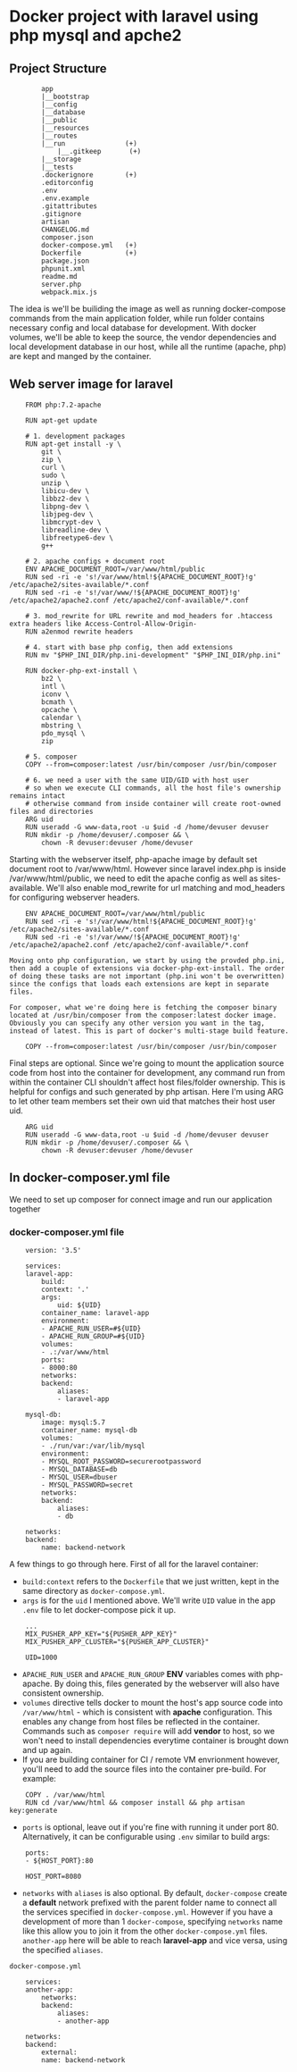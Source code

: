 # Docker project with laravel using php mysql and apche2
##  Project Structure

```
        app
        |__bootstrap
        |__config
        |__database
        |__public
        |__resources
        |__routes
        |__run               (+)
            |__.gitkeep       (+)
        |__storage
        |__tests
        .dockerignore        (+)
        .editorconfig
        .env
        .env.example
        .gitattributes
        .gitignore
        artisan
        CHANGELOG.md
        composer.json
        docker-compose.yml   (+)
        Dockerfile           (+)
        package.json
        phpunit.xml
        readme.md
        server.php
        webpack.mix.js
```

The idea is we'll be builiding the image as well as running docker-compose commands from the main application folder, while run folder contains necessary config and local database for development. With docker volumes, we'll be able to keep the source, the vendor dependencies and local development database in our host, while all the runtime (apache, php) are kept and manged by the container.

## Web server image for laravel 
```
    FROM php:7.2-apache

    RUN apt-get update

    # 1. development packages
    RUN apt-get install -y \
        git \
        zip \
        curl \
        sudo \
        unzip \
        libicu-dev \
        libbz2-dev \
        libpng-dev \
        libjpeg-dev \
        libmcrypt-dev \
        libreadline-dev \
        libfreetype6-dev \
        g++

    # 2. apache configs + document root
    ENV APACHE_DOCUMENT_ROOT=/var/www/html/public
    RUN sed -ri -e 's!/var/www/html!${APACHE_DOCUMENT_ROOT}!g' /etc/apache2/sites-available/*.conf
    RUN sed -ri -e 's!/var/www/!${APACHE_DOCUMENT_ROOT}!g' /etc/apache2/apache2.conf /etc/apache2/conf-available/*.conf

    # 3. mod_rewrite for URL rewrite and mod_headers for .htaccess extra headers like Access-Control-Allow-Origin-
    RUN a2enmod rewrite headers

    # 4. start with base php config, then add extensions
    RUN mv "$PHP_INI_DIR/php.ini-development" "$PHP_INI_DIR/php.ini"

    RUN docker-php-ext-install \
        bz2 \
        intl \
        iconv \
        bcmath \
        opcache \
        calendar \
        mbstring \
        pdo_mysql \
        zip

    # 5. composer
    COPY --from=composer:latest /usr/bin/composer /usr/bin/composer

    # 6. we need a user with the same UID/GID with host user
    # so when we execute CLI commands, all the host file's ownership remains intact
    # otherwise command from inside container will create root-owned files and directories
    ARG uid
    RUN useradd -G www-data,root -u $uid -d /home/devuser devuser
    RUN mkdir -p /home/devuser/.composer && \
        chown -R devuser:devuser /home/devuser
```
Starting with the webserver itself, php-apache image by default set document root to /var/www/html. However since laravel index.php is inside /var/www/html/public, we need to edit the apache config as well as sites-available. We'll also enable mod_rewrite for url matching and mod_headers for configuring webserver headers.
```
    ENV APACHE_DOCUMENT_ROOT=/var/www/html/public
    RUN sed -ri -e 's!/var/www/html!${APACHE_DOCUMENT_ROOT}!g' /etc/apache2/sites-available/*.conf
    RUN sed -ri -e 's!/var/www/!${APACHE_DOCUMENT_ROOT}!g' /etc/apache2/apache2.conf /etc/apache2/conf-available/*.conf
```
    Moving onto php configuration, we start by using the provded php.ini, then add a couple of extensions via docker-php-ext-install. The order of doing these tasks are not important (php.ini won't be overwritten) since the configs that loads each extensions are kept in separate files.

    For composer, what we're doing here is fetching the composer binary located at /usr/bin/composer from the composer:latest docker image. Obviously you can specify any other version you want in the tag, instead of latest. This is part of docker's multi-stage build feature.
```
    COPY --from=composer:latest /usr/bin/composer /usr/bin/composer
```
Final steps are optional. Since we're going to mount the application source code from host into the container for development, any command run from within the container CLI shouldn't affect host files/folder ownership. This is helpful for configs and such generated by php artisan. Here I'm using ARG to let other team members set their own uid that matches their host user uid.
```
    ARG uid
    RUN useradd -G www-data,root -u $uid -d /home/devuser devuser
    RUN mkdir -p /home/devuser/.composer && \
        chown -R devuser:devuser /home/devuser
```
## In docker-composer.yml file 
We need to set up composer for connect image and run our application together
### docker-composer.yml file
```
    version: '3.5'

    services:
    laravel-app:
        build:
        context: '.'
        args:
            uid: ${UID}
        container_name: laravel-app
        environment:
        - APACHE_RUN_USER=#${UID}
        - APACHE_RUN_GROUP=#${UID}
        volumes:
        - .:/var/www/html
        ports:
        - 8000:80
        networks:
        backend:
            aliases:
            - laravel-app

    mysql-db:
        image: mysql:5.7
        container_name: mysql-db
        volumes:
        - ./run/var:/var/lib/mysql
        environment:
        - MYSQL_ROOT_PASSWORD=securerootpassword
        - MYSQL_DATABASE=db
        - MYSQL_USER=dbuser
        - MYSQL_PASSWORD=secret
        networks:
        backend:
            aliases:
            - db

    networks:
    backend:
        name: backend-network
```

A few things to go through here. First of all for the laravel container:
* `build:context` refers to the `Dockerfile` that we just written, kept in the same directory as `docker-compose.yml`. 
* `args` is for the `uid` I mentioned above. We'll write `UID` value in the app `.env` file to let docker-compose pick it up.

```
    ...
    MIX_PUSHER_APP_KEY="${PUSHER_APP_KEY}"
    MIX_PUSHER_APP_CLUSTER="${PUSHER_APP_CLUSTER}"

    UID=1000
```
* `APACHE_RUN_USER` and `APACHE_RUN_GROUP` **ENV** variables comes with php-apache. By doing this, files generated by the webserver will also have consistent ownership.
* `volumes` directive tells docker to mount the host's app source code into `/var/www/html` - which is consistent with **apache** configuration. This enables any change from host files be reflected in the container. Commands such as `composer require` will add **vendor** to host, so we won't need to install dependencies everytime container is brought down and up again.
* If you are building container for CI / remote VM envrionment however, you'll need to add the source files into the container pre-build. For example:
```
    COPY . /var/www/html
    RUN cd /var/www/html && composer install && php artisan key:generate
```
* `ports` is optional, leave out if you're fine with running it under port 80. Alternatively, it can be configurable using `.env` similar to build args:
```
    ports:
    - ${HOST_PORT}:80
```

```
    HOST_PORT=8080
```
* `networks` with `aliases` is also optional. By default, `docker-compose` create a **default** network prefixed with the parent folder name to connect all the services specified in `docker-compose.yml`. However if you have a development of more than 1 `docker-compose`, specifying `networks` name like this allow you to join it from the other `docker-compose.yml` files. `another-app` here will be able to reach **laravel-app** and vice versa, using the specified `aliases`.

`docker-compose.yml`

```
    services:
    another-app:
        networks:
        backend:
            aliases:
            - another-app

    networks:
    backend:
        external:
        name: backend-network
```